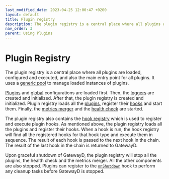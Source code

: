 ```yaml
---
last_modified_date: 2023-04-25 12:00:47 +0200
layout: default
title: Plugin registry
description: The plugin registry is a central place where all plugins are loaded, configured and executed, and also the main entry point for all plugins.
nav_order: 3
parent: Using Plugins
---
```


# Plugin Registry

The plugin registry is a central place where all plugins are loaded, configured and executed, and also the main entry point for all plugins. It uses a [generic pool](../using-gatewayd/pools) to manage loaded instances of plugins.

[Plugins](../using-gatewayd/configuration#plugins-configuration) and [global](../using-gatewayd/configuration#global-configuration) configurations are loaded first. Then, the [loggers](../using-gatewayd/global-configuration/loggers) are created and initialized. After that, the plugin registry is created and initialized. Plugin registry loads all the [plugins](plugins), register their [hooks](hooks) and start them. Finally, the [metrics merger](plugins#metrics-merger) and the [health check](plugins#health-check) are started.

The plugin registry also contains the [hook registry](hook-registry) which is used to register and execute plugin hooks. As mentioned above, the plugin registry loads all the plugins and register their hooks. When a hook is run, the hook registry will find all the registered hooks for that hook type and execute them in sequence. The result of each hook is passed to the next hook in the chain. The result of the last hook in the chain is returned to GatewayD.

Upon graceful shutdown of GatewayD, the plugin registry will stop all the plugins, the health check and the metrics merger. All the other components are also stopped. Plugins can register to the [`onShutdown`](hooks#hooks) hook to perform any cleanup tasks before GatewayD is stopped.
